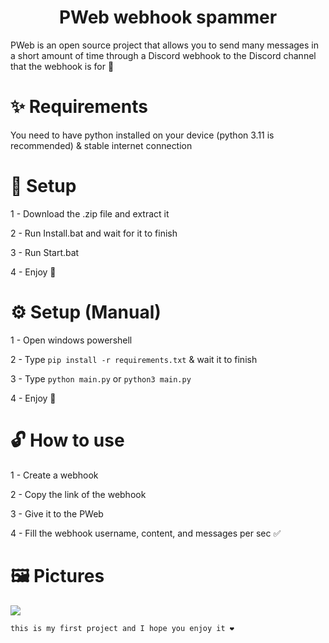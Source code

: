 <h1 align="center"> PWeb webhook spammer </h1> 
PWeb is an open source project that allows you to send many messages in a short amount of time through a Discord webhook to the Discord channel that the webhook is for 👀

# ✨ Requirements
You need to have python installed on your device (python 3.11 is recommended) & stable internet connection

# 🔰 Setup
1 - Download the .zip file and extract it

2 - Run Install.bat and wait for it to finish

3 - Run Start.bat

4 - Enjoy 💫

# ⚙️ Setup (Manual)
1 - Open windows powershell

2 - Type `pip install -r requirements.txt` & wait it to finish

3 - Type `python main.py` or `python3 main.py`

4 - Enjoy 🎉


# 🔓 How to use
1 - Create a webhook

2 - Copy the link of the webhook

3 - Give it to the PWeb

4 - Fill the webhook username, content, and messages per sec ✅

# 🖼️ Pictures
![ ](https://cdn.discordapp.com/attachments/1148701431122108446/1148705810831126599/image.png)

`this is my first project and I hope you enjoy it ❤️ `


